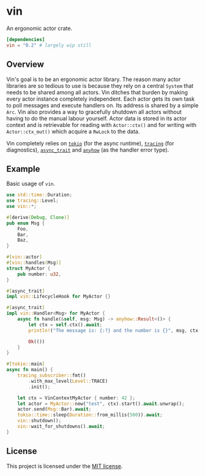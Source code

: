 # vin
An ergonomic actor crate.

```toml
[dependencies]
vin = "0.2" # largely wip still
```

## Overview

Vin's goal is to be an ergonomic actor library. The reason many actor libraries are so tedious to use is because they rely on a central `System` that needs to be shared among all actors. Vin ditches that burden by making every actor instance completely independent. Each actor gets its own task to poll messages and execute handlers on. Its address is shared by a simple `Arc`. Vin also provides a way to gracefully shutdown all actors without having to do the manual labour yourself. Actor data is stored in its actor context and is retrievable for reading with `Actor::ctx()` and for writing with `Actor::ctx_mut()` which acquire a `RwLock` to the data.

Vin completely relies on [`tokio`](https://github.com/tokio-rs/tokio) (for the async runtime), [`tracing`](https://github.com/tokio-rs/tracing) (for diagnostics), [`async_trait`](https://github.com/dtolnay/async-trait) and [`anyhow`](https://github.com/dtolnay/anyhow) (as the handler error type).

## Example

Basic usage of `vin`.

```rust
use std::time::Duration;
use tracing::Level;
use vin::*;

#[derive(Debug, Clone)]
pub enum Msg {
    Foo,
    Bar,
    Baz,
}

#[vin::actor]
#[vin::handles(Msg)]
struct MyActor {
    pub number: u32,
}

#[async_trait]
impl vin::LifecycleHook for MyActor {}

#[async_trait]
impl vin::Handler<Msg> for MyActor {
    async fn handle(&self, msg: Msg) -> anyhow::Result<()> {
        let ctx = self.ctx().await;
        println!("The message is: {:?} and the number is {}", msg, ctx.number);

        Ok(())
    }
}

#[tokio::main]
async fn main() {
    tracing_subscriber::fmt()
        .with_max_level(Level::TRACE)
        .init();

    let ctx = VinContextMyActor { number: 42 };
    let actor = MyActor::new("test", ctx).start().await.unwrap();
    actor.send(Msg::Bar).await;
    tokio::time::sleep(Duration::from_millis(500)).await;
    vin::shutdown();
    vin::wait_for_shutdowns().await;
}
```

## License

This project is licensed under the [MIT license](https://github.com/mscofield0/vin/blob/master/LICENSE).
